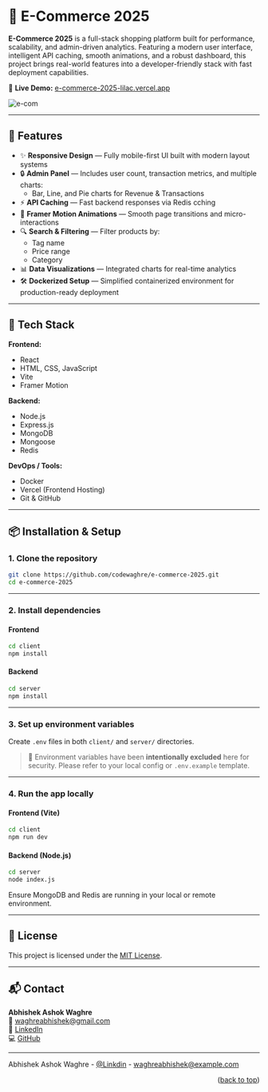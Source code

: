 # 🛒 E-Commerce 2025

**E-Commerce 2025** is a full-stack shopping platform built for performance, scalability, and admin-driven analytics. Featuring a modern user interface, intelligent API caching, smooth animations, and a robust dashboard, this project brings real-world features into a developer-friendly stack with fast deployment capabilities.

🔗 **Live Demo:** [e-commerce-2025-lilac.vercel.app](https://e-commerce-2025-lilac.vercel.app)  

![e-com](https://github.com/user-attachments/assets/f9238e40-2391-4c60-a135-8fa8af26ce81)

---

## 🚀 Features

- ✨ **Responsive Design** — Fully mobile-first UI built with modern layout systems
- 🔒 **Admin Panel** — Includes user count, transaction metrics, and multiple charts:
  - Bar, Line, and Pie charts for Revenue & Transactions
- ⚡ **API Caching** — Fast backend responses via Redis cching
- 🧩 **Framer Motion Animations** — Smooth page transitions and micro-interactions
- 🔍 **Search & Filtering** — Filter products by:
  - Tag name
  - Price range
  - Category
- 📊 **Data Visualizations** — Integrated charts for real-time analytics
- 🛠️ **Dockerized Setup** — Simplified containerized environment for production-ready deployment

---

## 🧰 Tech Stack

**Frontend:**
- React
- HTML, CSS, JavaScript
- Vite
- Framer Motion

**Backend:**
- Node.js
- Express.js
- MongoDB
- Mongoose
- Redis

**DevOps / Tools:**
- Docker
- Vercel (Frontend Hosting)
- Git & GitHub

---

## 📦 Installation & Setup

### 1. Clone the repository

```bash
git clone https://github.com/codewaghre/e-commerce-2025.git
cd e-commerce-2025
```

---

### 2. Install dependencies

#### Frontend

```bash
cd client
npm install
```

#### Backend

```bash
cd server
npm install
```

---

### 3. Set up environment variables

Create `.env` files in both `client/` and `server/` directories.

> 🔐 Environment variables have been **intentionally excluded** here for security. Please refer to your local config or `.env.example` template.

---

### 4. Run the app locally

#### Frontend (Vite)

```bash
cd client
npm run dev
```

#### Backend (Node.js)

```bash
cd server
node index.js
```

Ensure MongoDB and Redis are running in your local or remote environment.

---



## 📎 License

This project is licensed under the [MIT License](LICENSE).

---

## 📬 Contact

**Abhishek Ashok Waghre**  
📧 [waghreabhishek@gmail.com](mailto:waghreabhishek@gmail.com)  
🔗 [LinkedIn](https://www.linkedin.com/in/waghre-abhishek)  
💻 [GitHub](https://github.com/codewaghre)

---
Abhishek Ashok Waghre - [@Linkdin](https://www.linkedin.com/in/waghre-abhishek-b9381522a/) - waghreabhishek@example.com

<p align="right">(<a href="#readme-top">back to top</a>)</p>


